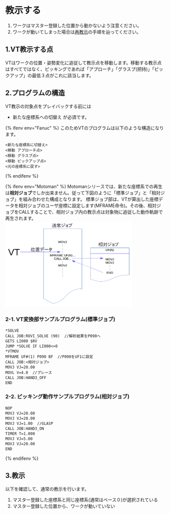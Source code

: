 # 教示する

1. ワークはマスター登録した位置から動かないよう注意ください。
2. ワークが動いてしまった場合は[再教示](ReTeaching.md)の手順を辿ってください。

## 1.VT教示する点  

VTはワークの位置・姿勢変化に追従して教示点を移動します。移動する教示点はすべてではなく、ピッキングであれば「アプローチ」「グラスプ(把持)」「ピックアップ」の最低３点がこれに該当します。  

## 2.プログラムの構造  
VT教示の対象点をプレイバックする前には
- 新たな座標系への切替え
が必須です。

{% ifenv env="Fanuc" %}
このためVTのプログラムは以下のような構造になります。
~~~
<新たな座標系に切替え>
<移動 アプローチ点>
<移動 グラスプ点>
<移動 ピックアップ点>
<元の座標系に戻す>
~~~
{% endifenv %}

{% ifenv env="Motoman" %}
Motomanシリースでは、新たな座標系での再生は**相対ジョブ**でしか出来ません。従って下図のように「標準ジョブ」と「相対ジョブ」を組み合わせた構成となります。
標準ジョブ部は、VTが算出した座標データを相対ジョブのユーザ座標に設定します(MFRAME命令)。その後、相対ジョブをCALLすることで、相対ジョブ内の教示点は対象物に追従した動作軌跡で再生されます。  
<img src="img/soutaijob.png" width="400" />  
### 2-1. VT変換部サンプルプログラム(標準ジョブ)
~~~
*SOLVE
CALL JOB:ROVI_SOLVE (90)  //解析結果をP090へ
GETS LI000 $RV
JUMP *SOLVE IF LI000<>0
*VTMOV
MFRAME UF#(1) P090 BF  //P090をUF1に設定
CALL JOB:<相対ジョブ>
MOVJ VJ=20.00
MOVL V=4.0  //プレース
CALL JOB:HAND3_OFF
END
~~~
### 2-2. ピッキング動作サンプルプログラム(相対ジョブ)
~~~
NOP
MOVJ VJ=20.00
MOVJ VJ=20.00
MOVJ VJ=1.00  //GLASP
CALL JOB:HAND3_ON
TIMER T=1.000
MOVJ VJ=5.00
MOVJ VJ=20.00
END
~~~
{% endifenv %}

## 3.教示  
以下を確認して、通常の教示を行います。
1. マスター登録した座標系と同じ座標系(通常はベース０)が選択されている
2. マスター登録した位置から、ワークが動いていない
